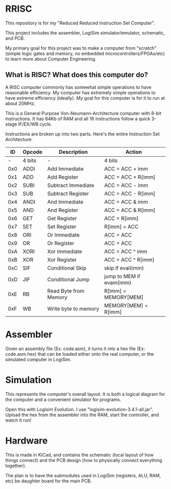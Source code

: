 # RRISC
This repository is for my "Reduced Reduced Instruction Set Computer".

This project includes the assembler, LogiSim simulator/emulator, schematic, and PCB.

My primary goal for this project was to make a computer from "scratch" (simple logic gates and memory, no embedded microcontrollers/FPGAs/etc) to learn more about Computer Engineering.

## What is RISC? What does this computer do? 

A RISC computer commonly has somewhat simple operations to have reasonable efficiency. My computer has extremely simple operations to have extreme efficiency (ideally). My goal for this computer is for it to run at about 20MHz.

This is a General Purpose Von-Neumann-Architecture computer with 8-bit instructions. It has 64Kb of RAM and all 16 instructions follow a quick 3-stage IF/EX/WB cycle.

Instructions are broken up into two parts. Here's the entire Instruction Set Architecture:

 ID | Opcode    |  Description          |  Action
----|-----------|---------------        |-------------
 -  | 4 bits    | -                     | 4 bits
0x0 | ADDI      | Add Immediate         | ACC = ACC + imm
0x1 | ADD       | Add Register          | ACC = ACC + R\[imm\]
0x2 | SUBI      | Subtract Immediate    | ACC = ACC - imm
0x3 | SUB       | Subtract Register     | ACC = ACC - R\[imm\]
0x4 | ANDI      | And Immediate         | ACC = ACC & imm
0x5 | AND       | And Register          | ACC = ACC & R\[imm\]
0x6 | GET       | Get Register          | ACC = R\[imm\]
0x7 | SET       | Set Register          | R\[imm\] = ACC
0x8 | ORI       | Or Immediate          | ACC = ACC | imm
0x9 | OR        | Or Register           | ACC = ACC | R\[imm\]
0xA | XORI      | Xor Immediate         | ACC = ACC ^ imm
0xB | XOR       | Xor Register          | ACC = ACC ^ R\[imm\]
0xC | SIF       | Conditional Skip      | skip if eval(imm)
0xD | JIF       | Conditional Jump      | jump to MEM if evam(imm)
0xE | RB        | Read Byte from Memory | R\[imm\] = MEMORY\[MEM\]
0xF | WB        | Write byte to memory  | MEMORY\[MEM\] = R\[imm\]

# Assembler

Given an assembly file (Ex: code.asm), it turns it into a hex file (Ex: code.asm.hex) that can be loaded either onto the real computer, or the simulated computer in LogiSim.

# Simulation

This represents the computer's overall layout. It is both a logical diagram for the computer and a convenient simulator for programs.

Open this with Logisim Evolution. I use "logisim-evolution-3.4.1-all.jar". Upload the hex from the assembler into the RAM, start the controller, and watch it run!

# Hardware

This is made in KiCad, and contains the schematic (local layout of how things connect) and the PCB design (how to physically connect everything together).

The plan is to have the submodules used in LogiSim (registers, ALU, RAM, etc) be daughter board for the main PCB.
